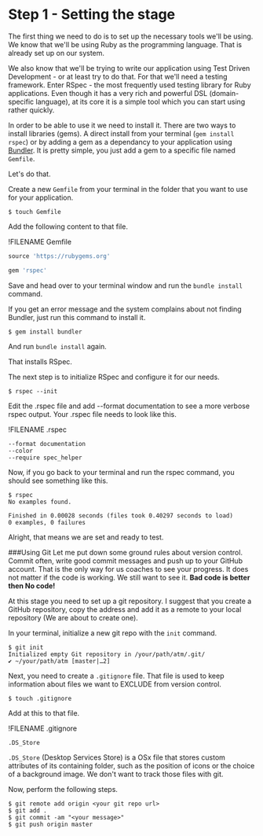 # Step 1 - Setting the stage

The first thing we need to do is to set up the necessary tools we'll be using. We know that we'll be using Ruby as the programming language. That is already set up on our system. 

We also know that we'll be trying to write our application using Test Driven Development - or at least try to do that. For that we'll need a testing framework. Enter RSpec - the most frequently used testing library for Ruby applications. Even though it has a very rich and powerful DSL (domain-specific language), at its core it is a simple tool which you can start using rather quickly. 

In order to be able to use it we need to install it. There are two ways to install libraries (gems). A direct install from your terminal (`gem install rspec`) or by adding a gem as a dependancy to your application using [Bundler](http://bundler.io/). It is pretty simple, you just add a gem to a specific file named `Gemfile`. 

Let's do that. 

Create a new `Gemfile` from your terminal in the folder that you want to use for your application.

```
$ touch Gemfile
```
Add the following content to that file. 

!FILENAME Gemfile
```ruby
source 'https://rubygems.org'

gem 'rspec'
```

Save and head over to your terminal window and run the `bundle install` command.

If you get an error message and the system complains about not finding Bundler, just run this command to install it.

```
$ gem install bundler
```
And run `bundle install` again. 

That installs RSpec. 

The next step is to initialize RSpec and configure it for our needs. 

```
$ rspec --init
```

Edit the .rspec file and add --format documentation to see a more verbose rspec output. Your .rspec file needs to look like this.

!FILENAME .rspec
```
--format documentation
--color
--require spec_helper
```

Now, if you go back to your terminal and run the rspec command, you should see something like this.
```
$ rspec
No examples found.

Finished in 0.00028 seconds (files took 0.40297 seconds to load)
0 examples, 0 failures
```

Alright, that means we are set and ready to test. 

###Using Git
Let me put down some ground rules about version control. Commit often, write good commit messages and push up to your GitHub account. That is the only way for us coaches to see your progress. It does not matter if the code is working. We still want to see it. **Bad code is better then No code!**

At this stage you need to set up a git repository. I suggest that you create a GitHub repository, copy the address and add it as a remote to your local repository (We are about to create one). 

In your terminal, initialize a new git repo with the `init` command.

```
$ git init
Initialized empty Git repository in /your/path/atm/.git/
✔ ~/your/path/atm [master|…2] 
```
Next, you need to create a `.gitignore` file. That file is used to keep information about files we want to EXCLUDE from version control. 

```
$ touch .gitignore
```
Add at this to that file.

!FILENAME .gitignore
```
.DS_Store
```
`.DS_Store` (Desktop Services Store) is a OSx file that stores custom attributes of its containing folder, such as the position of icons or the choice of a background image. We don't want to track those files with git.

Now, perform the following steps.

```
$ git remote add origin <your git repo url>
$ git add . 
$ git commit -am "<your message>"
$ git push origin master
```





